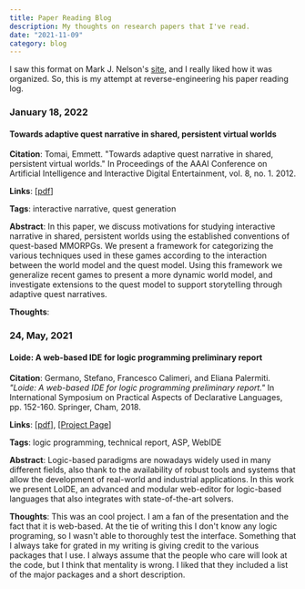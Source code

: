 ```yaml
---
title: Paper Reading Blog
description: My thoughts on research papers that I've read.
date: "2021-11-09"
category: blog
---
```

I saw this format on Mark J. Nelson's [site](https://www.kmjn.org/paperlog/),
and I really liked how it was organized. So, this is my attempt at
reverse-engineering his paper reading log.

### January 18, 2022

#### Towards adaptive quest narrative in shared, persistent virtual worlds

**Citation**: Tomai, Emmett. "Towards adaptive quest narrative in shared, persistent
          virtual worlds." In Proceedings of the AAAI Conference on Artificial
          Intelligence and Interactive Digital Entertainment, vol. 8, no. 1.
          2012.

**Links**:
[[pdf](https://ojs.aaai.org/index.php/AIIDE/article/download/12540/12393)]

**Tags**: interactive narrative, quest generation

**Abstract**: In this paper, we discuss motivations for studying interactive
          narrative in shared, persistent worlds using the established
          conventions of quest-based MMORPGs. We present a framework for
          categorizing the various techniques used in these games according to
          the interaction between the world model and the quest model. Using
          this framework we generalize recent games to present a more dynamic
          world model, and investigate extensions to the quest model to support
          storytelling through adaptive quest narratives.

**Thoughts**:

### 24, May, 2021

#### Loide: A web-based IDE for logic programming preliminary report

**Citation**: Germano, Stefano, Francesco Calimeri, and Eliana Palermiti.
          *"Loide: A web-based IDE for logic programming preliminary report."*
          In International Symposium on Practical Aspects of Declarative
          Languages, pp. 152-160. Springer, Cham, 2018.

**Links**:
[[pdf](https://arxiv.org/pdf/1709.05341.pdf)], [[Project Page](https://demacs-unical.github.io/LoIDE/)]

**Tags**: logic programming, technical report, ASP, WebIDE

**Abstract**:
Logic-based paradigms are nowadays widely used in many different
fields, also thank to the availability of robust tools and systems
that allow the development of real-world and industrial applications.
In this work we present LoIDE, an advanced and modular web-editor for
logic-based languages that also integrates with state-of-the-art
solvers.

**Thoughts**:
This was an cool project. I am a fan of the presentation and the fact
that it is web-based. At the tie of writing this I don't know any logic
programing, so I wasn't able to thoroughly test the interface.
Something that I always take for grated in my writing is giving credit
to the various packages that I use. I always assume that the people
who care will look at the code, but I think that mentality is wrong.
I liked that they included a list of the major packages and a short
description.
